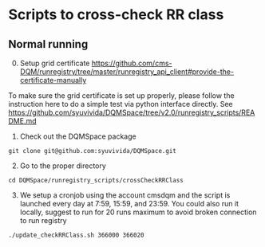 # Scripts to cross-check RR class

## Normal running 
0. Setup grid certificate
https://github.com/cms-DQM/runregistry/tree/master/runregistry_api_client#provide-the-certificate-manually

To make sure the grid certificate is set up properly, please follow the instruction here to do a simple test via python interface directly. See https://github.com/syuvivida/DQMSpace/tree/v2.0/runregistry_scripts/README.md

1. Check out the DQMSpace package
```
git clone git@github.com:syuvivida/DQMSpace.git
```

2. Go to the proper directory
```
cd DQMSpace/runregistry_scripts/crossCheckRRClass
```

3. We setup a cronjob using the account cmsdqm and the script is launched every day at 7:59, 15:59, and 23:59. 
You could also run it locally, suggest to run for 20 runs maximum to avoid broken connection to run registry
```
./update_checkRRClass.sh 366000 366020
```


